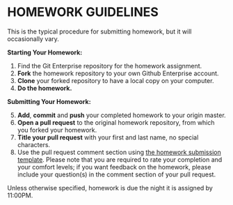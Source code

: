 # HOMEWORK GUIDELINES

This is the typical procedure for submitting homework, but it will occasionally vary.

**Starting Your Homework:**

1. Find the Git Enterprise repository for the homework assignment.
2. **Fork** the homework repository to your own Github Enterprise account.
3. **Clone** your forked repository to have a local copy on your computer.
4. **Do the homework.**

**Submitting Your Homework:**

5. **Add**, **commit** and **push** your completed homework to your origin master.
6. **Open a pull request** to the original homework repository, from which you forked your homework.
7. **Title your pull request** with your first and last name, no special characters.
8. Use the pull request comment section using [the homework submission template](https://git.generalassemb.ly/sei-nyc-constellations/class-info/blob/master/homework/template_homework-submission.md). Please note that you are required to rate your completion and your comfort levels; if you want feedback on the homework, please include your question(s) in the comment section of your pull request.

Unless otherwise specified, homework is due the night it is assigned by 11:00PM.
